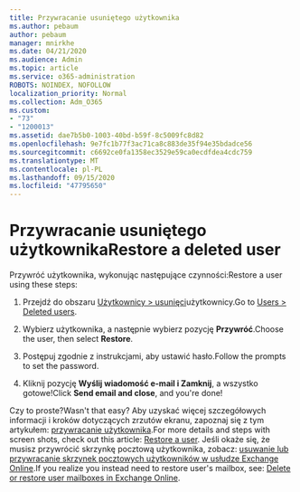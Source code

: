 ```yaml
---
title: Przywracanie usuniętego użytkownika
ms.author: pebaum
author: pebaum
manager: mnirkhe
ms.date: 04/21/2020
ms.audience: Admin
ms.topic: article
ms.service: o365-administration
ROBOTS: NOINDEX, NOFOLLOW
localization_priority: Normal
ms.collection: Adm_O365
ms.custom:
- "73"
- "1200013"
ms.assetid: dae7b5b0-1003-40bd-b59f-8c5009fc8d82
ms.openlocfilehash: 9e7fc1b77f3ac71ca8c883de35f94e35bdadce56
ms.sourcegitcommit: c6692ce0fa1358ec3529e59ca0ecdfdea4cdc759
ms.translationtype: MT
ms.contentlocale: pl-PL
ms.lasthandoff: 09/15/2020
ms.locfileid: "47795650"
---
```

# <a name="restore-a-deleted-user"></a><span data-ttu-id="c2073-102">Przywracanie usuniętego użytkownika</span><span class="sxs-lookup"><span data-stu-id="c2073-102">Restore a deleted user</span></span>

<span data-ttu-id="c2073-103">Przywróć użytkownika, wykonując następujące czynności:</span><span class="sxs-lookup"><span data-stu-id="c2073-103">Restore a user using these steps:</span></span>
  
1. <span data-ttu-id="c2073-104">Przejdź do obszaru [Użytkownicy \> usunięci](https://admin.microsoft.com/adminportal/home#/deletedusers)użytkownicy.</span><span class="sxs-lookup"><span data-stu-id="c2073-104">Go to [Users \> Deleted users](https://admin.microsoft.com/adminportal/home#/deletedusers).</span></span>

2. <span data-ttu-id="c2073-105">Wybierz użytkownika, a następnie wybierz pozycję **Przywróć**.</span><span class="sxs-lookup"><span data-stu-id="c2073-105">Choose the user, then select **Restore**.</span></span>

3. <span data-ttu-id="c2073-106">Postępuj zgodnie z instrukcjami, aby ustawić hasło.</span><span class="sxs-lookup"><span data-stu-id="c2073-106">Follow the prompts to set the password.</span></span>

4. <span data-ttu-id="c2073-107">Kliknij pozycję **Wyślij wiadomość e-mail i Zamknij**, a wszystko gotowe!</span><span class="sxs-lookup"><span data-stu-id="c2073-107">Click **Send email and close**, and you're done!</span></span>

<span data-ttu-id="c2073-108">Czy to proste?</span><span class="sxs-lookup"><span data-stu-id="c2073-108">Wasn't that easy?</span></span> <span data-ttu-id="c2073-109">Aby uzyskać więcej szczegółowych informacji i kroków dotyczących zrzutów ekranu, zapoznaj się z tym artykułem: [przywracanie użytkownika](https://docs.microsoft.com/microsoft-365/admin/add-users/restore-user).</span><span class="sxs-lookup"><span data-stu-id="c2073-109">For more details and steps with screen shots, check out this article: [Restore a user](https://docs.microsoft.com/microsoft-365/admin/add-users/restore-user).</span></span> <span data-ttu-id="c2073-110">Jeśli okaże się, że musisz przywrócić skrzynkę pocztową użytkownika, zobacz: [usuwanie lub przywracanie skrzynek pocztowych użytkowników w usłudze Exchange Online](https://docs.microsoft.com/exchange/recipients-in-exchange-online/delete-or-restore-mailboxes).</span><span class="sxs-lookup"><span data-stu-id="c2073-110">If you realize you instead need to restore user's mailbox, see: [Delete or restore user mailboxes in Exchange Online](https://docs.microsoft.com/exchange/recipients-in-exchange-online/delete-or-restore-mailboxes).</span></span>